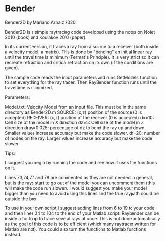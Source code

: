 # Bender
Bender2D
by Mariano Arnaiz 2020

Bender2D is a simple raytracing code developed using the notes on Nolet 2010 (book) and Koulakov 2010 (paper).

In its current version, it traces a ray from a source to a receiver (both inside a velocity  model: a matrix). This is done by "bending" an initial linear ray until the travel time is minimum (Fermat's Principle). It is very strict so it can recreate refraction and critical refraction on its own (if the conditions are given).

The sample code reads the input parameters and runs GetModels function to set everything for the ray tracer. Then RayBender function runs until the traveltime is minimized. 

Parameters:

Model.txt: Velocity Model from an input file. This must be in the same directory as Bender2D.m
SOURCE: (x,z) position of the source (0 is accepted)
RECEIVER:  (x,z) position of the receiver (0 is accepted)
dx=10: Cell size of the model in X direction 
dz=5: Cell size of the model in Z direction
dray=0.025: percentage of dz to bend the ray up and down. Smaller values increase accuracy but make the code slower. 
dr=20: number of nodes on the ray. Larger values increase accuracy but make the code slower. 

Tips:

I suggest you begin by running the code and see how it uses the functions on it.

Lines 73,74,77 and 78 are commented as they are not needed in general, but is the rays start to go out of the model you can uncomment them (this will make the code run slower). I would suggest you make your model bigger than you need to avoid using this lines and the true raypath could be outside the box

To use in your own script I suggest adding lines from 6 to 19 to your code and then lines 34 to 104 to the end of your Matlab script. Raybender can be inside a for loop to trace several rays at once. This is not done automatically as the goal of this code is to be efficient (which many raytracer written for Matlab are not). You could also turn the functions to Matlab functions instead. 


